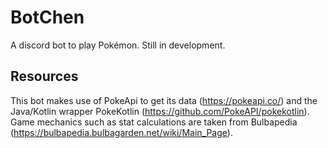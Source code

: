 # BotChen

A discord bot to play Pokémon. Still in development.

## Resources

This bot makes use of PokeApi to get its data (https://pokeapi.co/) and the Java/Kotlin wrapper PokeKotlin (https://github.com/PokeAPI/pokekotlin).
Game mechanics such as stat calculations are taken from Bulbapedia (https://bulbapedia.bulbagarden.net/wiki/Main_Page).
